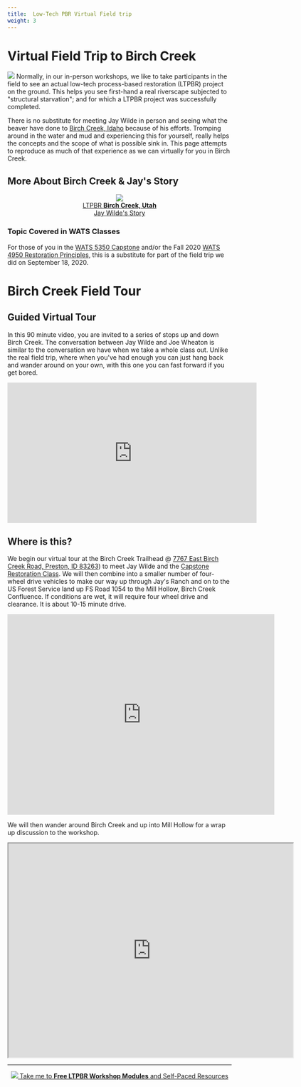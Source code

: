 ```yaml
---
title:  Low-Tech PBR Virtual Field trip
weight: 3
---
```

#  Virtual Field Trip to Birch Creek

<img class="float-right" src="{{ site.baseurl }}/assets/images/people/Wilde_round.png">
Normally, in our in-person workshops, we like to take participants in the field to see an actual low-tech process-based restoration (LTPBR) project on the ground. This helps you see first-hand a real riverscape subjected to "structural starvation"; and for which a LTPBR project was successfully completed. 

There is no substitute for meeting Jay Wilde in person and seeing what the beaver have done to [Birch Creek, Idaho](http://capstone.restoration.usu.edu/Course_Topics/WATS_5350/Low-Tech/Projects/birch/) because of his efforts. Tromping around in the water and mud and experiencing this for yourself, really helps the concepts and the scope of what is possible sink in. This page attempts to reproduce as much of that experience as we can virtually for you in Birch Creek. 

## More About Birch Creek & Jay's Story
<div class="row small-up-2 medium-up-2 large-up-4" align="center">

    
  
 <div class="column column-block">
    <a class="hollow button" href="{{ site.baseurl }}/resources/casestudies/birch.html" target="_blank"><img src="{{ site.baseurl }}/assets/images/logos/wilde.png"> <br> LTPBR <b>Birch Creek, Utah</b><br> Jay Wilde's Story </a>
  </div>

</div> 

### Topic Covered in WATS Classes
For those of you in the [WATS 5350 Capstone](http://capstone.restoration.usu.edu/Course_Topics/WATS_5350/) and/or the Fall 2020 [WATS 4950 Restoration Principles](https://usu.instructure.com/courses/595865), this is a substitute for part of the field trip we did on September 18, 2020. 

# Birch Creek Field Tour
## Guided Virtual Tour
In this 90 minute video, you are invited to a series of stops up and down Birch Creek. The conversation between Jay Wilde and Joe Wheaton is similar to the conversation we have when we take a whole class out.  Unlike the real field trip, where when you've had enough you can just hang back and wander around on your own, with this one you can fast forward if you get bored.  

<div class="responsive-embed">
<iframe width="560" height="315" src="https://www.youtube.com/embed/WH7lBV9LIbo" frameborder="0" allow="accelerometer; autoplay; clipboard-write; encrypted-media; gyroscope; picture-in-picture" allowfullscreen></iframe>
</div>

## Where is this?
We begin our virtual tour at the Birch Creek Trailhead  @ [7767 East Birch Creek Road, Preston, ID 83263](https://goo.gl/maps/BWc2nGndi6Fs1paZ6)) to meet Jay Wilde and the [Capstone Restoration Class](http://capstone.restoration.usu.edu). We will then combine into a smaller number of four-wheel drive vehicles to make our way up through Jay's Ranch and on to the US Forest Service land up FS Road 1054 to the Mill Hollow, Birch Creek Confluence. If conditions are wet, it will require four wheel drive and clearance. It is about 10-15 minute drive. 

<div class="responsive-embed">
	<iframe src="https://www.google.com/maps/embed?pb=!1m24!1m12!1m3!1d26632.5728905435!2d-111.69198839086701!3d42.21377395577602!2m3!1f0!2f0!3f0!3m2!1i1024!2i768!4f13.1!4m9!3e0!4m3!3m2!1d42.2025112!2d-111.6565411!4m3!3m2!1d42.2247901!2d-111.69438369999999!5e1!3m2!1sen!2sus!4v1570292427872!5m2!1sen!2sus" width="600" height="450" frameborder="0" style="border:0;" allowfullscreen=""></iframe>
</div>

We will then wander around Birch Creek and up into Mill Hollow for a wrap up discussion to the workshop. 

<div class="responsive-embed">
	<iframe src="https://www.google.com/maps/d/embed?mid=1ITko2FHcPTHXgJQuinNKma6c5Ij8y4lB" width="640" height="480"></iframe>
</div>

----



<div align="center">
<a class=" button hollow" href="{{ site.baseurl }}/workshops/2020/SGI/#course-materials"><img src="{{ site.baseurl }}/assets/images/PBR-LT_round_30.png">  Take me to <b>Free LTPBR Workshop Modules</b> and Self-Paced Resources  <i class="fa fa-graduation-cap"></i>  </a>
</div>
